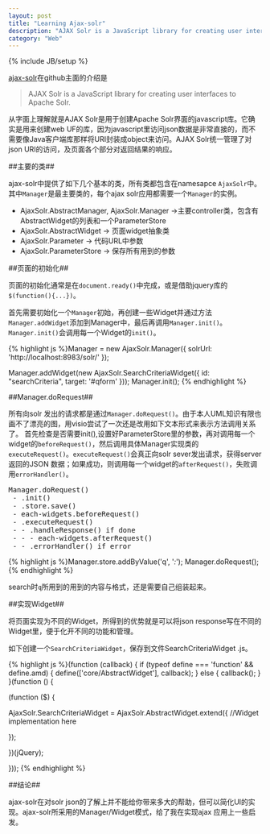 ```yaml
---
layout: post
title: "Learning Ajax-solr"
description: "AJAX Solr is a JavaScript library for creating user interfaces to Apache Solr"
category: "Web"
---
```

{% include JB/setup %}

[ajax-solr](https://github.com/evolvingweb/ajax-solr)在github主面的介绍是 

> AJAX Solr is a JavaScript library for creating user interfaces to Apache Solr.

从字面上理解就是AJAX Solr是用于创建Apache Solr界面的javascript库。它确实是用来创建web UF的库，因为javascript里访问json数据是非常直接的，而不需要像Java客户端库那样将URI封装成object来访问。AJAX Solr统一管理了对json URI的访问，及页面各个部分对返回结果的响应。

##主要的类##

ajax-solr中提供了如下几个基本的类，所有类都包含在namesapce `AjaxSolr`中。其中`Manager`是最主要类的，每个ajax solr应用都需要一个`Manager`的实例。

- AjaxSolr.AbstractManager, AjaxSolr.Manager  ->主要controller类，包含有AbstractWidget的列表和一个ParameterStore 
- AjaxSolr.AbstractWidget -> 页面widget抽象类
- AjaxSolr.Parameter -> 代码URL中参数
- AjaxSolr.ParameterStore -> 保存所有用到的参数

##页面的初始化##

页面的初始化通常是在`document.ready()`中完成，或是借助jquery库的`$(function(){...})`。

首先需要初始化一个`Manager`初始，再创建一些Widget并通过方法`Manager.addWidget`添加到Manager中，最后再调用`Manager.init()`。`Manager.init()`会调用每一个Widget的`init()`。

{% highlight js %}Manager = new AjaxSolr.Manager({
  solrUrl: 'http://localhost:8983/solr/'
});

Manager.addWidget(new AjaxSolr.SearchCriteriaWidget({
  id: "searchCriteria",
  target: '#qform'
}));
Manager.init();
{% endhighlight %}

##Manager.doRequest##

所有向solr 发出的请求都是通过`Manager.doRequest()`。由于本人UML知识有限也画不了漂亮的图，用visio尝试了一次还是改用如下文本形式来表示方法调用关系了。 首先检查是否需要init(),设置好ParameterStore里的参数，再对调用每一个widget的`beforeRequest()`，然后调用具体Manager实现类的`executeRequest()`。`executeRequest()`会真正向solr sever发出请求，获得server返回的JSON 数据；如果成功，则调用每一个widget的`afterRequest()`，失败调用`errorHandler()`。

<pre>
Manager.doRequest()
 - .init()
 - .store.save()
 - each-widgets.beforeRequest()
 - .executeRequest()
 - - .handleResponse() if done
 - - - each-widgets.afterRequest()
 - - .errorHandler() if error
</pre>


{% highlight js %}Manager.store.addByValue('q', '*:*');
Manager.doRequest();
{% endhighlight %}

search时`q`所用到的用到的内容与格式，还是需要自己组装起来。


##实现Widget##

将页面实现为不同的Widget，所得到的优势就是可以将json response写在不同的Widget里，便于化开不同的功能和管理。

如下创建一个`SearchCriteriaWidget`，保存到文件SearchCriteriaWidget .js。

{% highlight js %}(function (callback) {
  if (typeof define === 'function' &amp;&amp; define.amd) {
    define(['core/AbstractWidget'], callback);
  }
  else {
    callback();
  }
}(function () {

(function ($) {

AjaxSolr.SearchCriteriaWidget = AjaxSolr.AbstractWidget.extend({
	//Widget implementation here

});

})(jQuery);

}));
{% endhighlight %}

##结论##

ajax-solr在对solr json的了解上并不能给你带来多大的帮助，但可以简化UI的实现。ajax-solr所采用的Manager/Widget模式，给了我在实现ajax 应用上一些启发。
